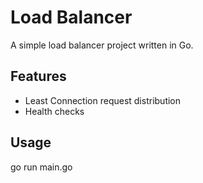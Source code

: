 # Load Balancer

A simple load balancer project written in Go.

## Features
- Least Connection request distribution
- Health checks

## Usage
go run main.go
